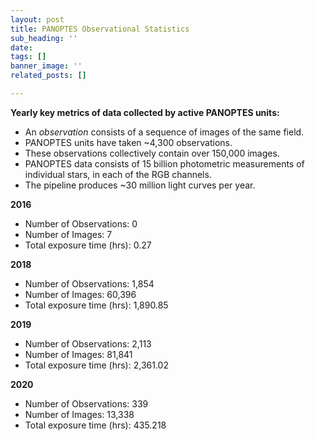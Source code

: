 ```yaml
---
layout: post
title: PANOPTES Observational Statistics
sub_heading: ''
date: 
tags: []
banner_image: ''
related_posts: []

---
```

**Yearly key metrics of data collected by active PANOPTES units:**

* An _observation_ consists of a sequence of images of the same field.
* PANOPTES units have taken \~4,300 observations.
* These observations collectively contain over 150,000 images.
* PANOPTES data consists of 15 billion photometric measurements of individual stars, in each of the RGB channels.
* The pipeline produces \~30 million light curves per year.

**2016**

* Number of Observations: 0
* Number of Images:  7
* Total exposure time (hrs):  0.27

**2018**

* Number of Observations: 1,854
* Number of Images:  60,396
* Total exposure time (hrs):  1,890.85

**2019**

* Number of Observations: 2,113
* Number of Images:  81,841
* Total exposure time (hrs):  2,361.02

**2020**

* Number of Observations: 339
* Number of Images: 13,338
* Total exposure time (hrs): 435.218